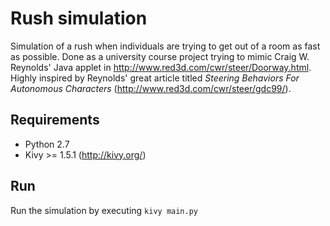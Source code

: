 Rush simulation
===============
Simulation of a rush when individuals are trying to get out of a room as fast as possible. Done as a university course project trying to mimic Craig W. Reynolds' Java applet in http://www.red3d.com/cwr/steer/Doorway.html. Highly inspired by Reynolds' great article titled *Steering Behaviors For Autonomous Characters* (http://www.red3d.com/cwr/steer/gdc99/).

Requirements
------------
- Python 2.7
- Kivy >= 1.5.1 (http://kivy.org/)

Run
---
Run the simulation by executing `kivy main.py`
